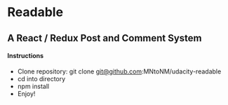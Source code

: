 # Readable

## A React / Redux Post and Comment System

#### Instructions
- Clone repository: git clone git@github.com:MNtoNM/udacity-readable
- cd into directory
- npm install
- Enjoy!
